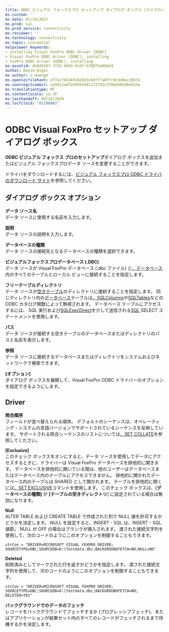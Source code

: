 ```yaml
---
title: ODBC ビジュアル フォックスプロ セットアップ ダイアログ ボックス |マイクロソフトドキュメント
ms.custom: ''
ms.date: 01/19/2017
ms.prod: sql
ms.prod_service: connectivity
ms.reviewer: ''
ms.technology: connectivity
ms.topic: conceptual
helpviewer_keywords:
- installing Visual FoxPro ODBC driver [ODBC]
- Visual FoxPro ODBC driver [ODBC], installing
- FoxPro ODBC driver [ODBC], installing
ms.assetid: de020197-7f53-4643-9cbf-b7887ba88de9
author: David-Engel
ms.author: v-daenge
ms.openlocfilehash: ef7ac702a69342833c6dfffa0ffc9cdd0ac2857e
ms.sourcegitcommit: ce94c2ad7a50945481172782c270b5b0206e61de
ms.translationtype: MT
ms.contentlocale: ja-JP
ms.lasthandoff: 04/14/2020
ms.locfileid: "81298082"
---
```

# <a name="odbc-visual-foxpro-setup-dialog-box"></a>ODBC Visual FoxPro セットアップ ダイアログ ボックス
**ODBC ビジュアル フォックス プロのセットアップ**ダイアログ ボックスを追加またはビジュアル フォックスプロデータ ソースを変更することができます。  
  
 ドライバをダウンロードするには、[ビジュアル フォックスプロ ODBC ドライバのダウンロード サイト](https://go.microsoft.com/fwlink/?LinkId=121318)を参照してください。  
  
## <a name="dialog-box-options"></a>ダイアログ ボックス オプション  
 **データ ソース名**  
 データ ソースに使用する名前を入力します。  
  
 **説明**  
 データ ソースの説明を入力します。  
  
 **データベースの種類**  
 データ ソースの接続先となるデータベースの種類を選択できます。  
  
 **ビジュアルフォックスプロデータベース (.DBC)**  
 データ ソースが Visual FoxPro データベース (.dbc ファイル) と[、データベース](../../odbc/microsoft/visual-foxpro-terminology.md)内のすべてのテーブルとローカル ビューに接続することを指定します。  
  
 **フリーテーブルディレクトリ**  
 データ ソースが[空きテーブル](../../odbc/microsoft/visual-foxpro-terminology.md)のディレクトリに接続することを指定します。 同じディレクトリ内の[データベース](../../odbc/microsoft/visual-foxpro-terminology.md)テーブルは[、SQLColumns](../../odbc/microsoft/sqlcolumns-visual-foxpro-odbc-driver.md)や[SQLTables](../../odbc/microsoft/sqltables-visual-foxpro-odbc-driver.md)などの ODBC カタログ関数によって無視されます。 データベース テーブルにアクセスするには、 SQL 実行および[SQLExecDirect](../../odbc/microsoft/sqlexecdirect-visual-foxpro-odbc-driver.md)を介して送信される[SQL](../../odbc/microsoft/sqlexecute-visual-foxpro-odbc-driver.md) SELECT ステートメントを使用します。  
  
 **パス**  
 データ ソースが接続する空きテーブルのデータベースまたはディレクトリのパスと名前を表示します。  
  
 **参照**  
 データ ソースに接続するデータベースまたはディレクトリをシステムおよびネットワークで検索できます。  
  
 **[オプション]**  
 ダイアログ ボックスを展開して、Visual FoxPro ODBC ドライバーのオプションを設定できるようにします。  
  
## <a name="driver"></a>Driver  
 **照合順序**  
 フィールドが並べ替えられる順序。 デフォルトのシーケンスは、オペレーティング・システムの言語バージョンでサポートされているシーケンスを反映しています。 サポートされる照合シーケンスのリストについては[、SET COLLATE](../../odbc/microsoft/set-collate-command.md)を参照してください。  
  
 **[Exclusive]**  
 このチェック ボックスをオンにすると、データ ソースを使用してデータにアクセスするときに、ドライバーは Visual FoxPro データベースを排他的に開きます。 データベースを排他的に開いている間は、他のユーザーはデータベースまたはデータベース内のテーブルにアクセスできません。 排他的に開かれたデータベース内のテーブルは SHARED として開かれます。 テーブルを排他的に開くには[、SET EXCLUSIVE](../../odbc/microsoft/set-exclusive-command.md)コマンドを使用します。 このチェック ボックスは、[**データベースの種類]** が **[テーブルの空きディレクトリ**] に設定されている場合は無効になります。  
  
 **Null**  
 ALTER TABLE および CREATE TABLE で作成された列で NULL 値を許可するかどうかを決定します。 NULL を設定すると、INSERT - SQL は、INSERT - SQL.値節。 NULL が OFF の場合はブランクが挿入されます。 渡された接続文字列を使用して、次のコードのようにこのオプションを制御することもできます。  
  
```  
strCon = "DRIVER=MICROSOFT VISUAL FOXPRO DRIVER;  
SOURCETYPE=DBC;SOURCEDB=D:\Testdata.dbc;BACKGROUNDFETCH=NO;NULL=NO"  
```  
  
 **Deleted**  
 削除済みとしてマークされた行を返すかどうかを指定します。 渡された接続文字列を使用して、次のコードのようにこのオプションを制御することもできます。  
  
```  
strCon = "DRIVER=MICROSOFT VISUAL FOXPRO DRIVER;  
SOURCETYPE=DBC;SOURCEDB=D:\Testdata.dbc;BACKGROUNDFETCH=NO;  
DELETED=YES"  
```  
  
 **バックグラウンドでのデータのフェッチ**  
 レコードをバックグラウンドでフェッチするか (プログレッシブフェッチ)、またはアプリケーションが結果セット内のすべてのレコードがフェッチされるまで待機するかを決定します。
